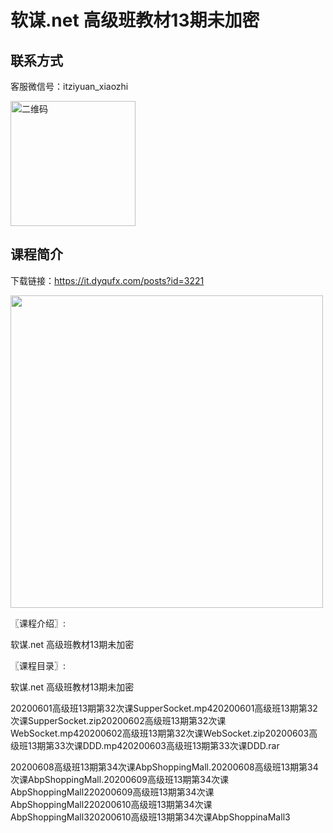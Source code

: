 # 软谋.net 高级班教材13期未加密

## 联系方式

客服微信号：itziyuan_xiaozhi

<img src="https://ziyuanyun.oss-cn-guangzhou.aliyuncs.com/common/20240614073449/666b82192834a.jpg" width="200" height="200" alt="二维码">

## 课程简介

下载链接：https://it.dyqufx.com/posts?id=3221

<img src="https://ziyuanyun.oss-cn-guangzhou.aliyuncs.com/yun/20240515185050/6644938a00c9a.jpg" width="500" alt="">

  〖课程介绍〗:

 软谋.net 高级班教材13期未加密

 〖课程目录〗:

 软谋.net 高级班教材13期未加密



 20200601高级班13期第32次课SupperSocket.mp420200601高级班13期第32次课SupperSocket.zip20200602高级班13期第32次课WebSocket.mp420200602高级班13期第32次课WebSocket.zip20200603高级班13期第33次课DDD.mp420200603高级班13期第33次课DDD.rar

 20200608高级班13期第34次课AbpShoppingMall.20200608高级班13期第34次课AbpShoppingMall.20200609高级班13期第34次课AbpShoppingMall220200609高级班13期第34次课AbpShoppingMall220200610高级班13期第34次课AbpShoppingMall320200610高级班13期第34次课AbpShoppinaMall3

  